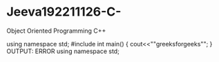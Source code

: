 # Jeeva192211126-C-
Object Oriented Programming C++


using namespace std;
#include<iostream>
int main()
{
	cout<<"\"greeksforgeeks\"";
}
OUTPUT:
       ERROR   using namespace std;
